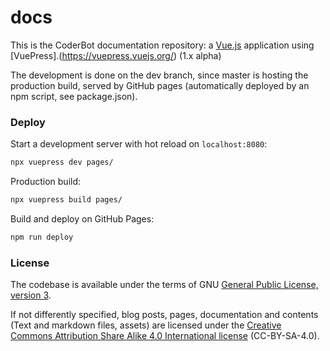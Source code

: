 # docs

This is the CoderBot documentation repository: a [Vue.js](https://vuejs.org/) application using [VuePress].(https://vuepress.vuejs.org/) (1.x alpha)

The development is done on the dev branch, since master is hosting the production build, served by GitHub pages (automatically deployed by an npm script, see package.json).


### Deploy

Start a development server with hot reload on `localhost:8080`:
```bash
npx vuepress dev pages/
```

Production build:
```bash
npx vuepress build pages/
```

Build and deploy on GitHub Pages: 

```bash
npm run deploy
```

### License

The codebase is available under the terms of GNU [General Public License, version 3](LICENSE.txt).

If not differently specified, blog posts, pages, documentation and contents (Text and markdown files, assets) are licensed under the [Creative Commons Attribution Share Alike 4.0 International license](LICENSE_contents.txt) (CC-BY-SA-4.0).
